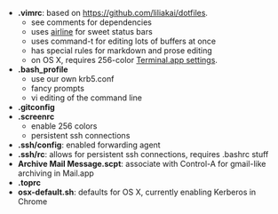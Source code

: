 * **.vimrc**: based on https://github.com/liliakai/dotfiles. 
  * see comments for dependencies
  * uses [airline] for sweet status bars
  * uses command-t for editing lots of buffers at once
  * has special rules for markdown and prose editing
  * on OS X, requires 256-color [Terminal.app settings].
* **.bash_profile**
  * use our own krb5.conf
  * fancy prompts
  * vi editing of the command line
* **.gitconfig**
* **.screenrc**
  * enable 256 colors
  * persistent ssh connections
* **.ssh/config**: enabled forwarding agent
* **.ssh/rc**: allows for persistent ssh connections, requires .bashrc stuff
* **Archive Mail Message.scpt**: associate with Control-A for gmail-like archiving in Mail.app
* **.toprc**
* **osx-default.sh**: defaults for OS X, currently enabling Kerberos in Chrome

[airline]: https://github.com/bling/vim-airline
[Terminal.app settings]: https://github.com/altercation/solarized/tree/master/osx-terminal.app-colors-solarized/xterm-256color

